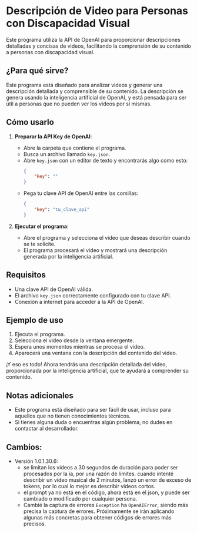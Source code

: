 # Descripción de Video para Personas con Discapacidad Visual

Este programa utiliza la API de OpenAI para proporcionar descripciones detalladas y concisas de videos, facilitando la comprensión de su contenido a personas con discapacidad visual.

## ¿Para qué sirve?

Este programa está diseñado para analizar videos y generar una descripción detallada y comprensible de su contenido. La descripción se genera usando la inteligencia artificial de OpenAI, y está pensada para ser útil a personas que no pueden ver los videos por sí mismas.

## Cómo usarlo

1. **Preparar la API Key de OpenAI**: 
   - Abre la carpeta que contiene el programa.
   - Busca un archivo llamado `key.json`.
   - Abre `key.json` con un editor de texto y encontrarás algo como esto:
     ```json
     {
         "key": ""
     }
     ```
   - Pega tu clave API de OpenAI entre las comillas:
     ```json
     {
         "key": "tu_clave_api"
     }
     ```

2. **Ejecutar el programa**:
   - Abre el programa y selecciona el video que deseas describir cuando se te solicite.
   - El programa procesará el video y mostrará una descripción generada por la inteligencia artificial.

## Requisitos

- Una clave API de OpenAI válida.
- El archivo `key.json` correctamente configurado con tu clave API.
- Conexión a internet para acceder a la API de OpenAI.

## Ejemplo de uso

1. Ejecuta el programa.
2. Selecciona el video desde la ventana emergente.
3. Espera unos momentos mientras se procesa el video.
4. Aparecerá una ventana con la descripción del contenido del video.

¡Y eso es todo! Ahora tendrás una descripción detallada del video, proporcionada por la inteligencia artificial, que te ayudará a comprender su contenido.

## Notas adicionales

- Este programa está diseñado para ser fácil de usar, incluso para aquellos que no tienen conocimientos técnicos.
- Si tienes alguna duda o encuentras algún problema, no dudes en contactar al desarrollador.

## Cambios:

- Versión 1.0.1.30.6:
  - se limitan los videos a 30 segundos de duración para poder ser procesados por la ia, por una razón de límites. cuando intenté describir un video musical de 2 minutos, lanzó un error de exceso de tokens, por lo cual lo mejor es describir videos cortos.
  - el prompt ya no está en el código, ahora está en el json, y puede ser cambiado o modificado por cualquier persona.
  - Cambié la captura de errores `Exception` ha `OpenAIError`, siendo más precisa la captura de errores. Próximamente se irán aplicando algunas más concretas para obtener códigos de errores más precisos.
